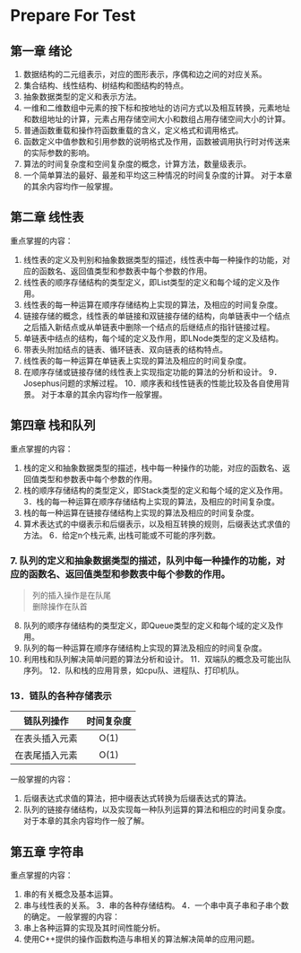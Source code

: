 
# Prepare For Test
## 第一章  绪论

1. 数据结构的二元组表示，对应的图形表示，序偶和边之间的对应关系。
2. 集合结构、线性结构、树结构和图结构的特点。
3. 抽象数据类型的定义和表示方法。
4. 一维和二维数组中元素的按下标和按地址的访问方式以及相互转换，元素地址和数组地址的计算，元素占用存储空间大小和数组占用存储空间大小的计算。
5. 普通函数重载和操作符函数重载的含义，定义格式和调用格式。
6. 函数定义中值参数和引用参数的说明格式及作用，函数被调用执行时对传送来的实际参数的影响。
7. 算法的时间复杂度和空间复杂度的概念，计算方法，数量级表示。
8. 一个简单算法的最好、最差和平均这三种情况的时间复杂度的计算。
对于本章的其余内容均作一般掌握。

## 第二章  线性表
重点掌握的内容：
1. 线性表的定义及判别和抽象数据类型的描述，线性表中每一种操作的功能，对应的函数名、返回值类型和参数表中每个参数的作用。
2. 线性表的顺序存储结构的类型定义，即List类型的定义和每个域的定义及作用。
3. 线性表的每一种运算在顺序存储结构上实现的算法，及相应的时间复杂度。
4. 链接存储的概念，线性表的单链接和双链接存储的结构，向单链表中一个结点之后插入新结点或从单链表中删除一个结点的后继结点的指针链接过程。
5. 单链表中结点的结构，每个域的定义及作用，即LNode类型的定义及结构。
6. 带表头附加结点的链表、循环链表、双向链表的结构特点。
7. 线性表的每一种运算在单链表上实现的算法及相应的时间复杂度。
8. 在顺序存储或链接存储的线性表上实现指定功能的算法的分析和设计。
9．Josephus问题的求解过程。
10．顺序表和线性链表的性能比较及各自使用背景。
对于本章的其余内容均作一般掌握。



## 第四章  栈和队列
重点掌握的内容：
1. 栈的定义和抽象数据类型的描述，栈中每一种操作的功能，对应的函数名、返回值类型和参数表中每个参数的作用。
2. 栈的顺序存储结构的类型定义，即Stack类型的定义和每个域的定义及作用。
3．栈的每一种运算在顺序存储结构上实现的算法，及相应的时间复杂度。
4. 栈的每一种运算在链接存储结构上实现的算法及相应的时间复杂度。
5. 算术表达式的中缀表示和后缀表示，以及相互转换的规则，后缀表达式求值的方法。
6．给定n个栈元素, 出栈可能或不可能的序列数。
### 7. 队列的定义和抽象数据类型的描述，队列中每一种操作的功能，对应的函数名、返回值类型和参数表中每个参数的作用。

>列的插入操作是在队尾  
删除操作在队首

8. 队列的顺序存储结构的类型定义，即Queue类型的定义和每个域的定义及作用。
9. 队列的每一种运算在顺序存储结构上实现的算法及相应的时间复杂度。
10. 利用栈和队列解决简单问题的算法分析和设计。
11．双端队的概念及可能出队序列。
12．队和栈的应用背景，如cpu队、进程队、打印机队。
### 13．链队的各种存储表示

|链队列操作|时间复杂度|
|:----:|:----:|
|在表头插入元素|O(1)|
|在表尾插入元素|O(1)|



一般掌握的内容：
1. 后缀表达式求值的算法，把中缀表达式转换为后缀表达式的算法。
2. 队列的链接存储结构，以及实现每一种队列运算的算法和相应的时间复杂度。
对于本章的其余内容均作一般了解。

## 第五章  字符串
重点掌握的内容：
1. 串的有关概念及基本运算。
2. 串与线性表的关系。
3．串的各种存储结构。
4．一个串中真子串和子串个数的确定。
一般掌握的内容：
1. 串上各种运算的实现及其时间性能分析。
2. 使用C++提供的操作函数构造与串相关的算法解决简单的应用问题。
